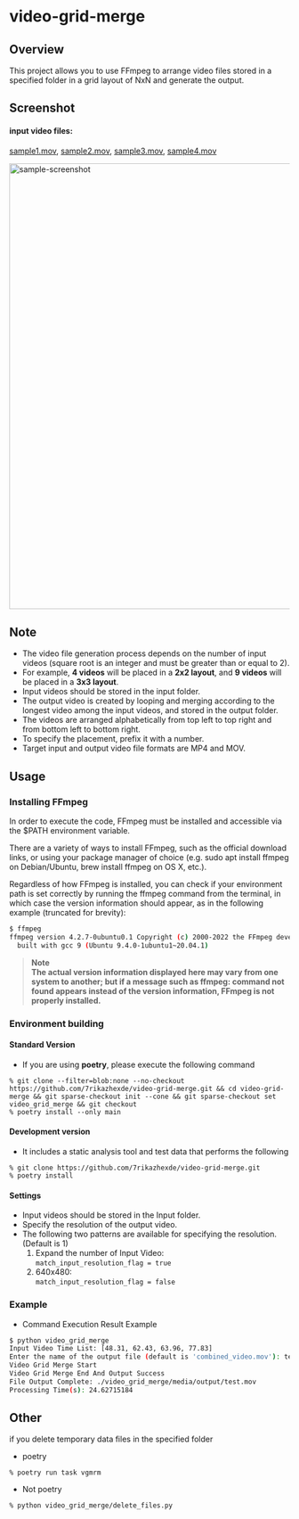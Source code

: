 # video-grid-merge
## Overview
This project allows you to use FFmpeg to arrange video files stored in a specified folder in a grid layout of NxN and generate the output.

## Screenshot
#### input video files:
 [sample1.mov](./video_grid_merge/media/input/sample1.mov), [sample2.mov](./video_grid_merge/media/input/sample2.mov), [sample3.mov](./video_grid_merge/media/input/sample3.mov), [sample4.mov](./video_grid_merge/media/input/sample4.mov)

<img width="800" alt="sample-screenshot" src="https://github.com/7rikazhexde/video-grid-merge/assets/33836132/caccd49b-08a4-4c34-a8f4-8f82749716be">


## Note
 - The video file generation process depends on the number of input videos (square root is an integer and must be greater than or equal to 2).
 - For example, **4 videos** will be placed in a **2x2 layout**, and **9 videos** will be placed in a **3x3 layout**.
 - Input videos should be stored in the input folder.
 - The output video is created by looping and merging according to the longest video among the input videos, and stored in the output folder.
 - The videos are arranged alphabetically from top left to top right and from bottom left to bottom right.
 - To specify the placement, prefix it with a number.
 - Target input and output video file formats are MP4 and MOV.
 
## Usage
### Installing FFmpeg
In order to execute the code, FFmpeg must be installed and accessible via the $PATH environment variable.

There are a variety of ways to install FFmpeg, such as the official download links, or using your package manager of choice (e.g. sudo apt install ffmpeg on Debian/Ubuntu, brew install ffmpeg on OS X, etc.).

Regardless of how FFmpeg is installed, you can check if your environment path is set correctly by running the ffmpeg command from the terminal, in which case the version information should appear, as in the following example (truncated for brevity):

```bash
$ ffmpeg
ffmpeg version 4.2.7-0ubuntu0.1 Copyright (c) 2000-2022 the FFmpeg developers
  built with gcc 9 (Ubuntu 9.4.0-1ubuntu1~20.04.1)
```

> **Note**  
> **The actual version information displayed here may vary from one system to another; but if a message such as ffmpeg: command not found appears instead of the version information, FFmpeg is not properly installed.**

### Environment building
#### Standard Version
- If you are using **poetry**, please execute the following command  
```
% git clone --filter=blob:none --no-checkout https://github.com/7rikazhexde/video-grid-merge.git && cd video-grid-merge && git sparse-checkout init --cone && git sparse-checkout set video_grid_merge && git checkout
% poetry install --only main
```

#### Development version
- It includes a static analysis tool and test data that performs the following  
```
% git clone https://github.com/7rikazhexde/video-grid-merge.git
% poetry install
```

#### Settings
- Input videos should be stored in the Input folder.
- Specify the resolution of the output video.
- The following two patterns are available for specifying the resolution. (Default is 1)
	1. Expand the number of Input Video:  
       ```match_input_resolution_flag = true```
	2. 640x480:  
       ```match_input_resolution_flag = false```

### Example
- Command Execution Result Example
```bash
$ python video_grid_merge
Input Video Time List: [48.31, 62.43, 63.96, 77.83]
Enter the name of the output file (default is 'combined_video.mov'): test.mov
Video Grid Merge Start
Video Grid Merge End And Output Success
File Output Complete: ./video_grid_merge/media/output/test.mov
Processing Time(s): 24.62715184
```

## Other
if you delete temporary data files in the specified folder
- poetry
```
% poetry run task vgmrm
```

- Not poetry
```
% python video_grid_merge/delete_files.py
```

